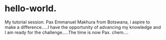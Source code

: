# hello-world.
My tutorial session.
Pax Emmanuel Makhura from Botswana, i aspire to make a difference.....I have the opportunity of advancing my knowledge and I am ready for the challenge.....The time is now Pax.
chem....
